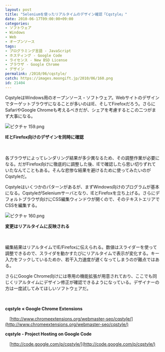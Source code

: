 ```yaml
---
layout: post
title: "Seleniumを使ったリアルタイムのデザイン確認「Cqstyle」"
date: 2010-06-17T09:00:00+09:00
categories:
- ソフトウェア
- Windows
- Web
- オープンソース
tags: 
- プログラミング言語 - JavaScript
- ホスティング - Google Code
- ライセンス - New BSD License
- ブラウザ - Google Chrome
- デザイン
permalink: /2010/06/cqstyle/
catch: https://images.moongift.jp/2010/06/160.png
id: 21404
---
```

CqstyleはWindows用のオープンソース・ソフトウェア。Webサイトのデザインでターゲットブラウザになることが多いのはIE、そしてFirefoxだろう。さらにSafariやGoogle Chromeも考えるべきだが、シェアを考慮するとこの二つがまず大事になる。

  

![ピクチャ 159.png](https://images.moongift.jp/2010/06/159.png)  
  
**IEとFirefox向けのデザインを同時に確認**

  

　

  

各ブラウザによってレンダリング結果が多少異なるため、その調整作業が必要になる。だがFirefox向けに徹底的に調整した後、IEで確認したら思い切りずれていたなんてこともある。そんな悲惨な結果を避けるために使ってみたいのがCqstyleだ。

  
<!--more-->

Cqstyleはいくつかのパターンがあるが、まずWindows向けのプログラムが基本になる。CqstyleがSeleniumサーバとなり、IEとFirefoxを立ち上げる。さらにデフォルトブラウザ向けにCSS編集ウィンドウが開くので、そのテキストエリアでCSSを編集する。

  

![ピクチャ 160.png](https://images.moongift.jp/2010/06/160.png)  
  
**変更はリアルタイムに反映される**

  

　

  

編集結果はリアルタイムでIE/Firefoxに伝えられる。数値はスライダーを使って調整できるので、スライダを動かすたびにリアルタイムで表示が変化する。キー入力をフックしているためか、若干入力速度が遅くなってしまうのが難点ではある。

  

さらにGoogle Chrome向けには専用の機能拡張が用意されており、ここでも同じくリアルタイムにデザイン修正が確認できるようになっている。デザイナーの方は一度試してみてほしいソフトウェアだ。

  

　

  

**cqstyle « Google Chrome Extensions**  
  
　[http://www.chromeextensions.org/webmaster-seo/cqstyle/](http://www.chromeextensions.org/webmaster-seo/cqstyle/)

  

**cqstyle - Project Hosting on Google Code**  
  
　[http://code.google.com/p/cqstyle/](http://code.google.com/p/cqstyle/)

  
